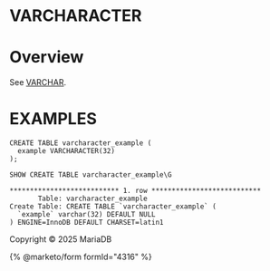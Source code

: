 
# VARCHARACTER


# Overview


See [VARCHAR](varchar.md).


# EXAMPLES


```
CREATE TABLE varcharacter_example (
  example VARCHARACTER(32)
);
```

```
SHOW CREATE TABLE varcharacter_example\G

*************************** 1. row ***************************
       Table: varcharacter_example
Create Table: CREATE TABLE `varcharacter_example` (
  `example` varchar(32) DEFAULT NULL
) ENGINE=InnoDB DEFAULT CHARSET=latin1
```


Copyright © 2025 MariaDB


{% @marketo/form formId="4316" %}
